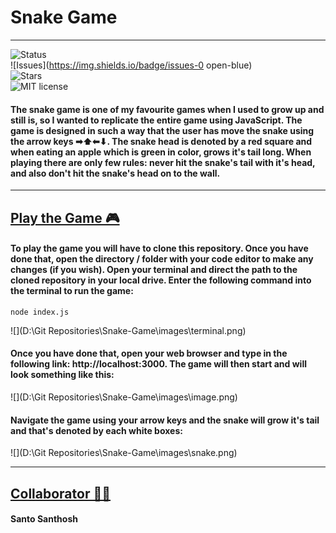 # Snake Game

------

![Status](https://img.shields.io/badge/status-completed-red)<br>
![Issues](https://img.shields.io/badge/issues-0 open-blue)<br>![Stars](https://img.shields.io/badge/Stars-0-yellow)<br>
![MIT license](https://img.shields.io/badge/License-MIT-green.svg)<br>

#### The snake game is one of my favourite games when I used to grow up and still is, so I wanted to replicate the entire game using JavaScript. The game is designed in such a way that the user has move the snake using the arrow keys ➡⬆⬅⬇.  The snake head is denoted by a red square and when eating an apple which is green in color, grows it's tail long. When playing there are only few rules: never hit the snake's tail with it's head, and also don't hit the snake's head on to the wall.

------

## <u>Play the Game 🎮</u>

#### To play the game you will have to clone this repository. Once you have done that, open the directory / folder with your code editor to make any changes (if you wish). Open your terminal and direct the path to the cloned repository in your local drive. Enter the following command into the terminal to run the game:

```
node index.js
```

![](D:\Git Repositories\Snake-Game\images\terminal.png)

####  Once you have done that, open your web browser and type in the following link: **http://localhost:3000**. The game will then start and will look something like this:

![](D:\Git Repositories\Snake-Game\images\image.png)

#### Navigate the game using your arrow keys and the snake will grow it's tail and that's denoted by each white boxes: 

![](D:\Git Repositories\Snake-Game\images\snake.png)

------



## <u>Collaborator 👨‍💻</u>

#### Santo Santhosh